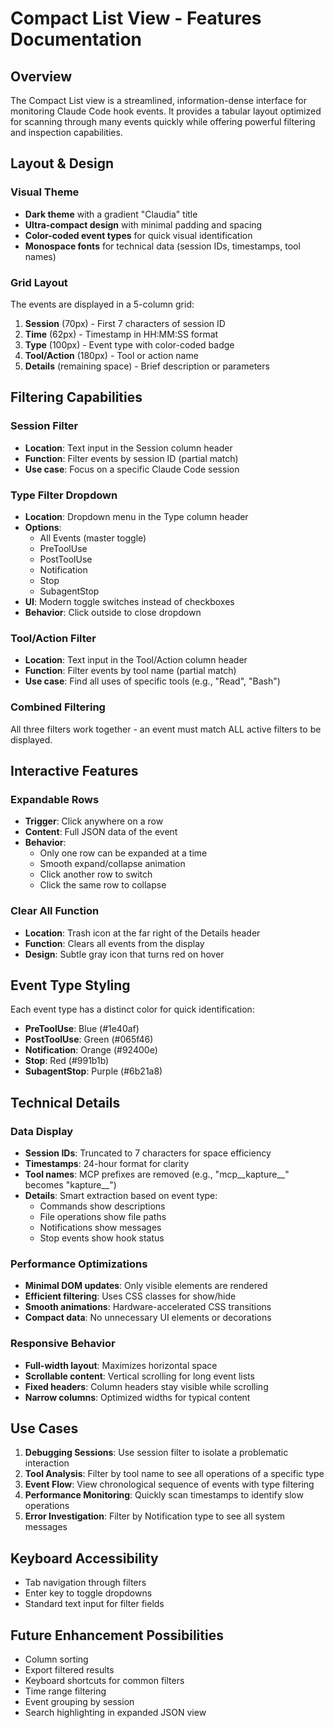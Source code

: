 # Compact List View - Features Documentation

## Overview

The Compact List view is a streamlined, information-dense interface for
monitoring Claude Code hook events. It provides a tabular layout optimized for
scanning through many events quickly while offering powerful filtering and
inspection capabilities.

## Layout & Design

### Visual Theme

- **Dark theme** with a gradient "Claudia" title
- **Ultra-compact design** with minimal padding and spacing
- **Color-coded event types** for quick visual identification
- **Monospace fonts** for technical data (session IDs, timestamps, tool names)

### Grid Layout

The events are displayed in a 5-column grid:

1. **Session** (70px) - First 7 characters of session ID
2. **Time** (62px) - Timestamp in HH:MM:SS format
3. **Type** (100px) - Event type with color-coded badge
4. **Tool/Action** (180px) - Tool or action name
5. **Details** (remaining space) - Brief description or parameters

## Filtering Capabilities

### Session Filter

- **Location**: Text input in the Session column header
- **Function**: Filter events by session ID (partial match)
- **Use case**: Focus on a specific Claude Code session

### Type Filter Dropdown

- **Location**: Dropdown menu in the Type column header
- **Options**:
  - All Events (master toggle)
  - PreToolUse
  - PostToolUse
  - Notification
  - Stop
  - SubagentStop
- **UI**: Modern toggle switches instead of checkboxes
- **Behavior**: Click outside to close dropdown

### Tool/Action Filter

- **Location**: Text input in the Tool/Action column header
- **Function**: Filter events by tool name (partial match)
- **Use case**: Find all uses of specific tools (e.g., "Read", "Bash")

### Combined Filtering

All three filters work together - an event must match ALL active filters to be
displayed.

## Interactive Features

### Expandable Rows

- **Trigger**: Click anywhere on a row
- **Content**: Full JSON data of the event
- **Behavior**:
  - Only one row can be expanded at a time
  - Smooth expand/collapse animation
  - Click another row to switch
  - Click the same row to collapse

### Clear All Function

- **Location**: Trash icon at the far right of the Details header
- **Function**: Clears all events from the display
- **Design**: Subtle gray icon that turns red on hover

## Event Type Styling

Each event type has a distinct color for quick identification:

- **PreToolUse**: Blue (#1e40af)
- **PostToolUse**: Green (#065f46)
- **Notification**: Orange (#92400e)
- **Stop**: Red (#991b1b)
- **SubagentStop**: Purple (#6b21a8)

## Technical Details

### Data Display

- **Session IDs**: Truncated to 7 characters for space efficiency
- **Timestamps**: 24-hour format for clarity
- **Tool names**: MCP prefixes are removed (e.g., "mcp__kapture__" becomes
  "kapture__")
- **Details**: Smart extraction based on event type:
  - Commands show descriptions
  - File operations show file paths
  - Notifications show messages
  - Stop events show hook status

### Performance Optimizations

- **Minimal DOM updates**: Only visible elements are rendered
- **Efficient filtering**: Uses CSS classes for show/hide
- **Smooth animations**: Hardware-accelerated CSS transitions
- **Compact data**: No unnecessary UI elements or decorations

### Responsive Behavior

- **Full-width layout**: Maximizes horizontal space
- **Scrollable content**: Vertical scrolling for long event lists
- **Fixed headers**: Column headers stay visible while scrolling
- **Narrow columns**: Optimized widths for typical content

## Use Cases

1. **Debugging Sessions**: Use session filter to isolate a problematic
   interaction
2. **Tool Analysis**: Filter by tool name to see all operations of a specific
   type
3. **Event Flow**: View chronological sequence of events with type filtering
4. **Performance Monitoring**: Quickly scan timestamps to identify slow
   operations
5. **Error Investigation**: Filter by Notification type to see all system
   messages

## Keyboard Accessibility

- Tab navigation through filters
- Enter key to toggle dropdowns
- Standard text input for filter fields

## Future Enhancement Possibilities

- Column sorting
- Export filtered results
- Keyboard shortcuts for common filters
- Time range filtering
- Event grouping by session
- Search highlighting in expanded JSON view
